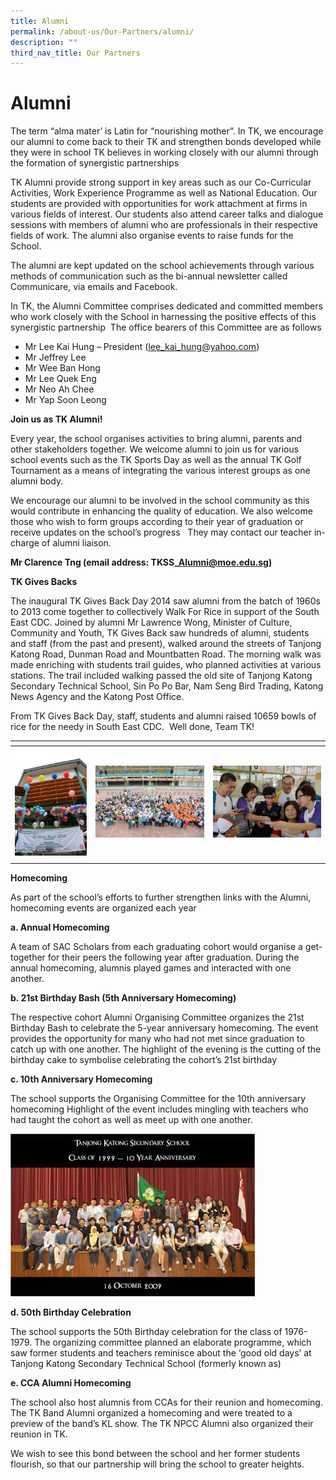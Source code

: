 ```yaml
---
title: Alumni
permalink: /about-us/Our-Partners/alumni/
description: ""
third_nav_title: Our Partners
---
```

# Alumni
The term “alma mater’ is Latin for “nourishing mother”. In TK, we encourage our alumni to come back to their TK and strengthen bonds developed while they were in school TK believes in working closely with our alumni through the formation of synergistic partnerships

TK Alumni provide strong support in key areas such as our Co-Curricular Activities, Work Experience Programme as well as National Education. Our students are provided with opportunities for work attachment at firms in various fields of interest. Our students also attend career talks and dialogue sessions with members of alumni who are professionals in their respective fields of work. The alumni also organise events to raise funds for the School.

The alumni are kept updated on the school achievements through various methods of communication such as the bi-annual newsletter called Communicare, via emails and Facebook.

In TK, the Alumni Committee comprises dedicated and committed members who work closely with the School in harnessing the positive effects of this synergistic partnership  The office bearers of this Committee are as follows

*   Mr Lee Kai Hung – President ([lee\_kai\_hung@yahoo.com](mailto:lee_kai_hung@yahoo.com))
*   Mr Jeffrey Lee
*   Mr Wee Ban Hong
*   Mr Lee Quek Eng
*   Mr Neo Ah Chee
*   Mr Yap Soon Leong

**Join us as TK Alumni!**

Every year, the school organises activities to bring alumni, parents and other stakeholders together. We welcome alumni to join us for various school events such as the TK Sports Day as well as the annual TK Golf Tournament as a means of integrating the various interest groups as one alumni body.

We encourage our alumni to be involved in the school community as this would contribute in enhancing the quality of education. We also welcome those who wish to form groups according to their year of graduation or receive updates on the school’s progress   They may contact our teacher in-charge of alumni liaison.

**Mr Clarence Tng (email address: TKSS\_Alumni@moe.edu.sg)**

**TK Gives Backs**

The inaugural TK Gives Back Day 2014 saw alumni from the batch of 1960s to 2013 come together to collectively Walk For Rice in support of the South East CDC. Joined by alumni Mr Lawrence Wong, Minister of Culture, Community and Youth, TK Gives Back saw hundreds of alumni, students and staff (from the past and present), walked around the streets of Tanjong Katong Road, Dunman Road and Mountbatten Road. The morning walk was made enriching with students trail guides, who planned activities at various stations. The trail included walking passed the old site of Tanjong Katong Secondary Technical School, Sin Po Po Bar, Nam Seng Bird Trading, Katong News Agency and the Katong Post Office.

From TK Gives Back Day, staff, students and alumni raised 10659 bowls of rice for the needy in South East CDC.  Well done, Team TK!

<table>
<thead>
  <tr>
    <th></th>
    <th></th>
    <th></th>
  </tr>
</thead>
<tbody>
  <tr>
    <td><img src="/images/About%20us/1-7.jpg" 
     style="width:100%"></td>
    <td><img src="/images/About%20us/2-5.jpg" 
     style="width:100%"></td>
    <td><img src="/images/About%20us/3-3.jpg" 
     style="width:100%"></td>
  </tr>
  <tr>
    <td></td>
    <td></td>
    <td></td>
  </tr>
</tbody>
</table>

**Homecoming**

As part of the school’s efforts to further strengthen links with the Alumni, homecoming events are organized each year

**a. Annual Homecoming**

A team of SAC Scholars from each graduating cohort would organise a get-together for their peers the following year after graduation. During the annual homecoming, alumnis played games and interacted with one another.

**b. 21st Birthday Bash (5th Anniversary Homecoming)**

The respective cohort Alumni Organising Committee organizes the 21st Birthday Bash to celebrate the 5-year anniversary homecoming. The event provides the opportunity for many who had not met since graduation to catch up with one another. The highlight of the evening is the cutting of the birthday cake to symbolise celebrating the cohort’s 21st birthday

**c. 10th Anniversary Homecoming**

The school supports the Organising Committee for the 10th anniversary homecoming Highlight of the event includes mingling with teachers who had taught the cohort as well as meet up with one another.

![](/images/About%20us/7-1.jpg)

**d. 50th Birthday Celebration**

The school supports the 50th Birthday celebration for the class of 1976-1979. The organizing committee planned an elaborate programme, which saw former students and teachers reminisce about the ‘good old days’ at Tanjong Katong Secondary Technical School (formerly known as)

**e. CCA Alumni Homecoming**

The school also host alumnis from CCAs for their reunion and homecoming. The TK Band Alumni organized a homecoming and were treated to a preview of the band’s KL show. The TK NPCC Alumni also organized their reunion in TK.

We wish to see this bond between the school and her former students flourish, so that our partnership will bring the school to greater heights.